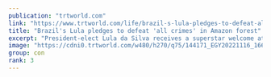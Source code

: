 ```yaml
---
publication: "trtworld.com"
link: "https://www.trtworld.com/life/brazil-s-lula-pledges-to-defeat-all-crimes-in-amazon-forest-62613"
title: "Brazil's Lula pledges to defeat 'all crimes' in Amazon forest"
excerpt: "President-elect Lula da Silva receives a superstar welcome at COP27 summit in Egypt as he promises to recommit the rainforest nation to tackling illegal deforestation and mining 'without respite.'"
image: "https://cdni0.trtworld.com/w480/h270/q75/144171_EGY20221116_1668633700414.jpg"
group: con
rank: 3
---
```

